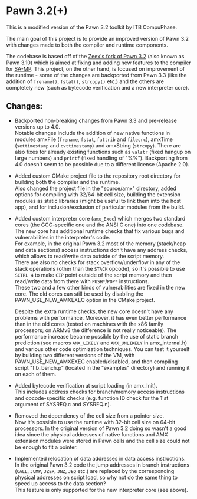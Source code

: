 # Pawn 3.2(+)

This is a modified version of the Pawn 3.2 toolkit by ITB CompuPhase.

The main goal of this project is to provide an improved version of Pawn 3.2 with changes made to both the compiler and runtime components.

The codebase is based off of the [Zeex's fork of Pawn 3.2](https://github.com/Zeex/pawn) (also known as Pawn 3.10) which is aimed at fixing and adding new features to the compiler for [SA-MP](http://sa-mp.com/).
This project, on the other hand, is focused on improvement of the runtime - some of the changes are backported from Pawn 3.3 (like the addition of `frename()`, `fstat()`, `strcopy()` etc.) and the others are completely new (such as bytecode verification and a new interpreter core).


## Changes:
  * Backported non-breaking changes from Pawn 3.3 and pre-release versions up to 4.0.
    <br/>Notable changes include the addition of new native functions in modules amxFile (`frename`, `fstat`, `fattrib` and `filecrc`), amxTime (`settimestamp` and `cvttimestamp`) and amxString (`strcopy`).
    There are also fixes for already existing functions such as `valstr` (fixed hangup on large numbers) and `printf` (fixed handling of "%%").
    Backporting from 4.0 doesn't seem to be possible due to a different license (Apache 2.0).

  * Added custom CMake project file to the repository root directory for building both the compiler and the runtime.
    <br/>Also changed the project file in the "source/amx" directory, added options for compiling with 32/64-bit cell size, building the extension modules as static libraries (might be useful to link them into the host app), and for inclusion/exclusion of particular modules from the build.

  * Added custom interpreter core (`amx_Exec`) which merges two standard cores (the GCC-specific one and the ANSI C one) into one codebase.
    <br/>The new core has additional runtime checks that fix various bugs and vulnerabilities in the interpreter's code.
    <br/>For example, in the original Pawn 3.2 most of the memory (stack/heap and data sections) access instructions don't have any address checks, which allows to read/write data outside of the script memory.
    <br/>There are also no checks for stack overflow/underflow in any of the stack operations (other than the `STACK` opcode), so it's possible to use `SCTRL 4` to make `CIP` point outside of the script memory and then read/write data from there with `PUSH*`/`POP*` instructions.
    <br/>These two and a few other kinds of vulnerabilities are fixed in the new core.
    The old cores can still be used by disabling the PAWN_USE_NEW_AMXEXEC option in the CMake project.

    Despite the extra runtime checks, the new core doesn't have any problems with performance. Moreover, it has even better performance than in the old cores (tested on machines with the x86 family processors; on ARMv8 the difference is not really noticeable).
    The performance increase became possible by the use of static branch prediction (see macros `AMX_LIKELY` and `AMX_UNLIKELY` in amx_internal.h) and various other code optimization techniques.
    You can test it yourself by building two different versions of the VM, with PAWN_USE_NEW_AMXEXEC enabled/disabled, and then compiling script "fib_bench.p" (located in the "examples" directory) and running it on each of them.

  * Added bytecode verification at script loading (in amx_Init).
    <br/>This includes address checks for branch/memory access instructions and opcode-specific checks (e.g. function ID check for the 1'st argument of SYSREQ.c and SYSREQ.n).

  * Removed the dependency of the cell size from a pointer size.
    <br/>Now it's possible to use the runtime with 32-bit cell size on 64-bit processors.
    In the original version of Pawn 3.2 doing so wasn't a good idea since the physical addresses of native functions and AMX extension modules were stored in Pawn cells and the cell size could not be enough to fit a pointer.

  * Implemented relocation of data addresses in data access instructions.
    <br/>In the original Pawn 3.2 code the jump addresses in branch instructions (`CALL`, `JUMP`, `JZER`, `JNZ`, `JEQ` etc.) are replaced by the corresponding physical addresses on script load, so why not do the same thing to speed up access to the data section?
    <br/>This feature is only supported for the new interpreter core (see above).
